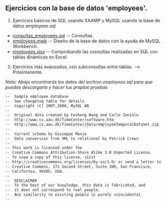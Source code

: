 ## Ejercicios con la base de datos 'employees'.


1. Ejercicios básicos de SQL usando XAAMP y MySQL usando la base de datos employees.sql 
  * [consultas_employees.sql](consultas_employees.sql) -- Consultas.
  * [employees.mwb](employees.mwb) -- Diseño de la base de datos con la ayuda de MySQL Workbench.
  * [employees.xlsx](employees.xlsx) -- Comprobando las consultas realizadas en SQL con tablas dinámicas en Excel.
  
2. Ejercicios más avanzados, con subconsultas entre tablas. --> Próximanente.


_Nota: Abajo encontrarás los datos del archivo employees.sql para que puedas descargarla y hacer tus propias pruebas_

~~~markdown
--  Sample employee database 
--  See changelog table for details
--  Copyright (C) 2007,2008, MySQL AB
--  
--  Original data created by Fusheng Wang and Carlo Zaniolo
--  http://www.cs.aau.dk/TimeCenter/software.htm
--  http://www.cs.aau.dk/TimeCenter/Data/employeeTemporalDataSet.zip
-- 
--  Current schema by Giuseppe Maxia 
--  Data conversion from XML to relational by Patrick Crews
-- 
-- This work is licensed under the 
-- Creative Commons Attribution-Share Alike 3.0 Unported License. 
-- To view a copy of this license, visit 
-- http://creativecommons.org/licenses/by-sa/3.0/ or send a letter to 
-- Creative Commons, 171 Second Street, Suite 300, San Francisco, 
-- California, 94105, USA.
-- 
--  DISCLAIMER
--  To the best of our knowledge, this data is fabricated, and
--  it does not correspond to real people. 
--  Any similarity to existing people is purely coincidental.
-- 
~~~
